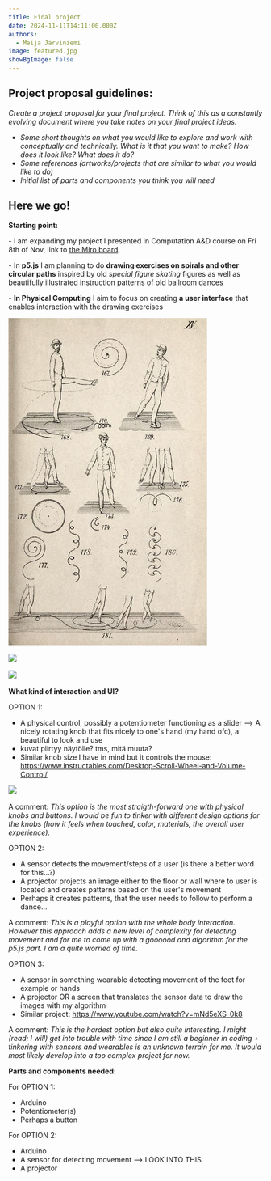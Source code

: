 ```yaml
---
title: Final project
date: 2024-11-11T14:11:00.000Z
authors:
  - Maija Järviniemi
image: featured.jpg
showBgImage: false
---
```

## **Project proposal guidelines:**

*Create a project proposal for your final project. Think of this as a constantly evolving document where you take notes on your final project ideas.* 

* *Some short thoughts on what you would like to explore and work with conceptually and technically. What is it that you want to make? How does it look like? What does it do?*
* *Some references (artworks/projects that are similar to what you would like to do)*
* *Initial list of parts and components you think you will need*

## **Here we go!**

**Starting point:**

\- I am expanding my project I presented in  Computation A&D course on Fri 8th of Nov, link to [the Miro board](https://miro.com/app/board/uXjVLIm3lwU=/).

\- In **p5.js** I am planning to do **drawing exercises on spirals and other circular paths** inspired by old *special figure skating* figures as well as beautifully illustrated instruction patterns of old ballroom dances

\- **In Physical Computing** I aim to focus on creating **a user interface** that enables interaction with the drawing exercises

![](figureskating1_skateguardblog.jpg)

![](http://www.skatingaheadofthecurve.com/HistoryRudolfSungren.jpg)

![](https://www.actingarchives.it/media/showtime/storage/2020/01/08/6/main/fig-4-schema-del-minuetto-in-kellom-tomlinson-the-art-of-dancing-explained-london-1735.jpg?1579507307)

**What kind of interaction and UI?**

OPTION 1: 

* A physical control, possibly a potentiometer functioning as a slider --> A nicely rotating knob that fits nicely to one's hand (my hand ofc), a beautiful to look and use
* kuvat piirtyy näytölle? tms, mitä muuta?
* Similar knob size I have in mind but it controls the mouse: https://www.instructables.com/Desktop-Scroll-Wheel-and-Volume-Control/

![](https://content.instructables.com/F10/2GP3/FJXP7W7G/F102GP3FJXP7W7G.jpg?auto=webp&frame=1&fit=bounds&md=MjAxMy0xMi0xMCAwNzo1NToxOS4w)

A comment: *This option is the most straigth-forward one with physical knobs and buttons. I would be fun to tinker with different design options for the knobs (how it feels when touched, color, materials, the overall user experience).*

OPTION 2:

* A sensor detects the movement/steps of a user (is there a better word for this...?)
* A projector projects an image either to the floor or wall where to user is located and creates patterns based on the user's movement 
* Perhaps it creates patterns, that the user needs to follow to perform a dance...

A comment: *This is a playful option with the whole body interaction. However this approach adds a new level of complexity for detecting movement and for me to come up with a goooood and algorithm for the p5.js part. I am a quite worried of time.*

OPTION 3:

* A sensor in something wearable detecting movement of the feet for example or hands
* A projector OR a screen that translates the sensor data to draw the images with my algorithm
* Similar project: <https://www.youtube.com/watch?v=mNd5eXS-0k8>

A comment: *This is the hardest option but also quite interesting.  I might (read: I will) get into trouble with time since I am still a beginner in coding + tinkering with sensors and wearables is an unknown terrain for me. It would most likely develop into a too complex project for now.*

**Parts and components needed:**

For OPTION 1: 

* Arduino
* Potentiometer(s)
* Perhaps a button

For OPTION 2: 

* Arduino
* A sensor for detecting movement --> LOOK INTO THIS
* A projector

